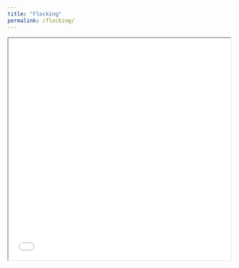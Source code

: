 ```yaml
---
title: "Flocking"
permalink: /flocking/
---
```


<iframe height="500" width="500" src="flocking.html"></iframe>

